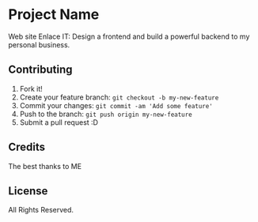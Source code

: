 # Project Name

Web site Enlace IT: Design a frontend and build a powerful backend to my personal business.

## Contributing

1. Fork it!
2. Create your feature branch: `git checkout -b my-new-feature`
3. Commit your changes: `git commit -am 'Add some feature'`
4. Push to the branch: `git push origin my-new-feature`
5. Submit a pull request :D


## Credits

The best thanks to ME

## License

All Rights Reserved.
